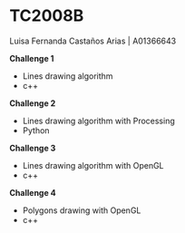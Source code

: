 # TC2008B
Luisa Fernanda Castaños Arias | A01366643

**Challenge 1**
- Lines drawing algorithm
- c++

**Challenge 2**
- Lines drawing algorithm with Processing
- Python

**Challenge 3**
- Lines drawing algorithm with OpenGL
- c++

**Challenge 4**
- Polygons drawing with OpenGL
- c++

